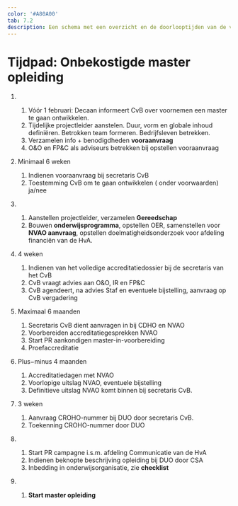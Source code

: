 ```yaml
---
color: '#A80A00'
tab: 7.2
description: Een schema met een overzicht en de doorlooptijden van de verschillende stappen die gezet moeten worden.
---
```


# Tijdpad: Onbekostigde master opleiding

1.  &nbsp;

    1. Vóór 1 februari: Decaan informeert CvB over voornemen een master te gaan ontwikkelen.
    1. Tijdelijke projectleider aanstelen. Duur, vorm en globale inhoud definiëren. Betrokken team formeren. Bedrijfsleven betrekken.
    1. Verzamelen info + benodigdheden **vooraanvraag**
    1. O&O en FP&C  als adviseurs betrekken bij opstellen vooraanvraag

1. Minimaal 6 weken

    1. Indienen vooraanvraag bij secretaris CvB
    1. Toestemming CvB om te gaan ontwikkelen  ( onder voorwaarden) ja/nee

1.  &nbsp;

    1. Aanstellen projectleider, verzamelen **Gereedschap**
    1. Bouwen **onderwijsprogramma**, opstellen OER, samenstellen voor **NVAO aanvraag**, opstellen doelmatigheidsonderzoek voor afdeling financiën van de HvA.

1. 4 weken

    1. Indienen van het volledige accreditatiedossier bij de secretaris van het CvB
    1. CvB vraagt advies aan O&O, IR en FP&C
    1. CvB agendeert, na advies Staf en eventuele bijstelling,  aanvraag op CvB vergadering

1. Maximaal 6 maanden

    1. Secretaris CvB dient aanvragen in bij CDHO en NVAO
    1. Voorbereiden accreditatiegesprekken NVAO
    1. Start PR aankondigen master-in-voorbereiding
    1. Proefaccreditatie

1. Plus−minus 4 maanden

    1. Accreditatiedagen met NVAO
    1. Voorlopige uitslag NVAO, eventuele bijstelling
    1. Definitieve uitslag NVAO komt binnen bij secretaris CvB.

1. 3 weken

    1. Aanvraag CROHO-nummer bij DUO door secretaris CvB.
    1. Toekenning CROHO-nummer door DUO

1.  &nbsp;

    1. Start PR campagne i.s.m. afdeling Communicatie van de HvA
    1. Indienen beknopte beschrijving opleiding bij DUO door CSA
    1. Inbedding in onderwijsorganisatie, zie **checklist**

1.  &nbsp;

    1. **Start master opleiding**
